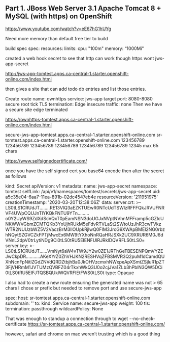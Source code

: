 ## Part 1. JBoss Web Server 3.1 Apache Tomcat 8 + MySQL (with https) on OpenShift

https://www.youtube.com/watch?v=eE67hG1hUYg

Need more memory than default free tier to build

build spec
spec:
  resources:
    limits:
      cpu: "100m" 
      memory: “1000Mi"


created a web hook secret to see that http can work though https wont
jws-app-secret

http://jws-app-tomtest.apps.ca-central-1.starter.openshift-online.com/index.html

then gives a site that can add todo db entries and list those entries.

Create route
	name: ownhttps
	service: jws-app
	target port: 8080-8080
	secure root tick
	TLS termination: Edge
	insecure traffic: none
Then we have a secure site edge terminated

https://ownhttps-tomtest.apps.ca-central-1.starter.openshift-online.com/index.html

secure-jws-app-tomtest.apps.ca-central-1.starter.openshift-online.com
sr-tomtest.apps.ca-central-1.starter.openshift-online.com
123456789 123456789 123456789 123456789 123456789 123456789 12345 max 65 chars 

https://www.selfsignedcertificate.com/

once you have the self signed cert you base64 encode then alter the secret as follows

kind: Secret
apiVersion: v1
metadata:
  name: jws-app-secret
  namespace: tomtest
  selfLink: /api/v1/namespaces/tomtest/secrets/jws-app-secret
  uid: a5c35e04-6aa7-11ea-891b-02dc4547eb4e
  resourceVersion: '211951975'
  creationTimestamp: '2020-03-20T12:38:06Z'
data:
  server.crt: >-
    LS0tLS1CRUdJT........RE13VlQ3aEZKTUEwR0NTcUdTSWIzRFFFQkJRVUFNRVF4UWpCQUJnTlYKQkFNTU9YTn………o0Y2UyWS9ZdXdScVQxT0pEamNSN3doUGJxNVptNVhnMFFramp5cGZlcUNKWWVGbmZCMTQKb3YxUjhRUkM5eFdvRTVLaSt2SWtoUzJhR3cwTVkzWTR2NUUzbWZ5V2VaczBrM3llOUpkRjlwQ0FIM3JrcG9XWApBMEl2NG0rbzhNQytSZGVCZkFPTjMwcEx6MW9tYXhoNnRQaHRJSXk2UC9XRUR6M0J6dVNnL2dpV0trLytiNDg9Ci0tLS0tRU5EIENFUlRJRklDQVRFLS0tLS0=
  server.key: >-
    LS0tLS1CRUdJT......VmNyt6aW4vTW9JY2w0ZE1JRThGeTBESENPQmVYZEJwCkpDR………..AKeXYrZ0ZhVHJKN2RESHVqZFBSMVR3Q2puM1dCamdQUXhNcnFpNitlZGdZNVdQRDZtbjhBa0JkOHVzcmxhNWxpeApXSmtZSjluR1pZT3FjVHRmM1JVTUMzQVBFZ04rTkxhWkQ3U0o2cjJVa1ZLb3hPblN3QW5DCi0tLS0tRU5EIFJTQSBQUklWQVRFIEtFWS0tLS0t
type: Opaque

I also had to create a new route ensuring the generated name was not > 65 chars I chose sr prefix but needed to remove port and use secure-jws-app
 
spec:
  host: sr-tomtest.apps.ca-central-1.starter.openshift-online.com
  subdomain: ''
  to:
    kind: Service
    name: secure-jws-app
    weight: 100
  tls:
    termination: passthrough
  wildcardPolicy: None

That was enough to standup a connection through to
wget --no-check-certificate  https://sr-tomtest.apps.ca-central-1.starter.openshift-online.com/

however, safari and chrome on mac weren’t trusting which is a good thing
